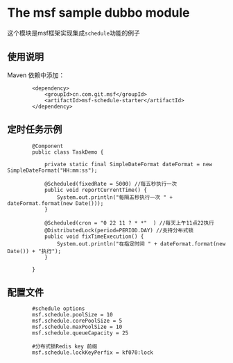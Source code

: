 # The msf sample dubbo module #
这个模块是msf框架实现集成`schedule`功能的例子


## 使用说明 ##

Maven 依赖中添加：

            <dependency>
                <groupId>cn.com.git.msf</groupId>
                <artifactId>msf-schedule-starter</artifactId>
            </dependency>


## 定时任务示例 ##

            @Component
            public class TaskDemo {

                private static final SimpleDateFormat dateFormat = new SimpleDateFormat("HH:mm:ss");

                @Scheduled(fixedRate = 5000) //每五秒执行一次
                public void reportCurrentTime() {
                    System.out.println("每隔五秒执行一次 " + dateFormat.format(new Date()));
                }

                @Scheduled(cron = "0 22 11 ? * *"  ) //每天上午11点22执行
                @DistributedLock(period=PERIOD.DAY) //支持分布式锁
                public void fixTimeExecution() {
                    System.out.println("在指定时间 " + dateFormat.format(new Date()) + "执行");
                }

            }

## 配置文件 ##

            #schedule options
            msf.schedule.poolSize = 10
            msf.schedule.corePoolSize = 5
            msf.schedule.maxPoolSize = 10
            msf.schedule.queueCapacity = 25

            #分布式锁Redis key 前缀
            msf.schedule.lockKeyPerfix = kf070:lock